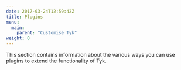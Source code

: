 ```yaml
---
date: 2017-03-24T12:59:42Z
title: Plugins
menu:
  main:
    parent: "Customise Tyk"
weight: 0 
---
```


This section contains information about the various ways you can use plugins to extend the functionality of Tyk.